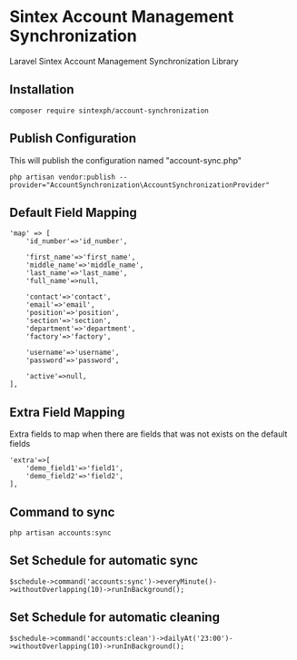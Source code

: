 

# Sintex Account Management Synchronization 
Laravel Sintex Account Management Synchronization Library

## Installation
    composer require sintexph/account-synchronization

## Publish Configuration
This will publish the configuration named "account-sync.php"

    php artisan vendor:publish --provider="AccountSynchronization\AccountSynchronizationProvider"

## Default Field Mapping

    'map' => [
        'id_number'=>'id_number',
        
        'first_name'=>'first_name', 
        'middle_name'=>'middle_name', 
        'last_name'=>'last_name', 
        'full_name'=>null,
        
        'contact'=>'contact', 
        'email'=>'email', 
        'position'=>'position', 
        'section'=>'section', 
        'department'=>'department', 
        'factory'=>'factory', 
        
        'username'=>'username', 
        'password'=>'password', 
        
        'active'=>null,
    ],

## Extra Field Mapping
Extra fields to map when there are fields that was not exists on the default fields

    'extra'=>[
        'demo_field1'=>'field1',
        'demo_field2'=>'field2',
    ],

## Command to sync
    php artisan accounts:sync

## Set Schedule for automatic sync
    $schedule->command('accounts:sync')->everyMinute()->withoutOverlapping(10)->runInBackground(); 

## Set Schedule for automatic cleaning
    $schedule->command('accounts:clean')->dailyAt('23:00')->withoutOverlapping(10)->runInBackground();


